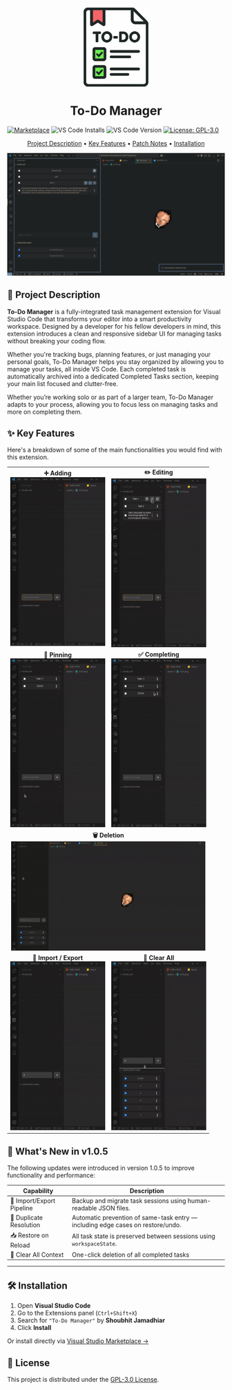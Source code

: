 <p align="center">
  <img src="./assets/logo.png" alt="extensionLogo.png" style="display: block; margin: 0 auto;" width="150" height="auto">
</p>

<h1 align="center">To-Do Manager</h1>

[![Marketplace](https://img.shields.io/badge/Marketplace-To--Do%20Manager-red?logo=visual-studio-code&logoColor=white)](https://marketplace.visualstudio.com/items?itemName=ShoubhitJamadhiar.to-do-manager)
![VS Code Installs](https://img.shields.io/visual-studio-marketplace/i/ShoubhitJamadhiar.to-do-manager?label=Installs&color=green)
![VS Code Version](https://img.shields.io/visual-studio-marketplace/v/ShoubhitJamadhiar.to-do-manager?label=VS%20Code%20Version&color=blue)
[![License: GPL-3.0](https://img.shields.io/github/license/Shobthebob/To-Do-List-Extension-VS-Code?color=orange)](https://github.com/Shobthebob/To-Do-List-Extension-VS-Code/blob/main/LICENSE)

<p align="center">
  <a href="#project-description">Project Description</a> • 
  <a href="#key-features">Key Features</a> • 
  <a href="#-whats-new-in-v105">Patch Notes</a> •
  <a href="#-installation">Installation</a>
</p>

<p align="center">
  <img src="./assets/extensionDisplay.png" width="800">
</p>

## 🚀 Project Description

**To-Do Manager** is a fully-integrated task management extension for Visual Studio Code that transforms your editor into a smart productivity workspace. Designed by a developer for his fellow developers in mind, this extension introduces a clean and responsive sidebar UI for managing tasks without breaking your coding flow.

Whether you're tracking bugs, planning features, or just managing your personal goals, To-Do Manager helps you stay organized by allowing you to manage your tasks, all inside VS Code. Each completed task is automatically archived into a dedicated Completed Tasks section, keeping your main list focused and clutter-free.

Whether you’re working solo or as part of a larger team, To-Do Manager adapts to your process, allowing you to focus less on managing tasks and more on completing them.

## ✨ Key Features

Here's a breakdown of some of the main functionalities you would find with this extension.

<table>
  <tr>
    <td align="center">
      <b>➕ Adding</b><br>
      <img src="./assets/adding.gif" alt="adding.gif" width="220" height="auto">
    </td>
    <td align="center">
      <b>✏️ Editing</b><br>
      <img src="./assets/editing.gif" alt="editing.gif" width="220" height="auto">
    </td>
  </tr>
  <tr>
    <td align="center">
      <b>📌 Pinning</b><br>
      <img src="./assets/pinning.gif" alt="pinning.gif" width="220" height="auto">
    </td>
    <td align="center">
      <b>✅ Completing</b><br>
      <img src="./assets/completing.gif" alt="completing.gif" width="220" height="auto">
    </td>
  </tr>
    <tr>
    <td align="center" colspan="2">
      <b>🗑️ Deletion</b><br>
      <img src="./assets/deleting.gif" alt="deleting.gif" width="450" height="auto">
    </td>
  </tr>
  <tr>
    <td align="center">
      <b>📁 Import / Export</b><br>
      <img src="./assets/importExport.gif" alt="import/export.gif" width="220" height="auto">
    </td>
    <td align="center">
      <b>🧹 Clear All</b><br>
      <img src="./assets/clearAll.gif" alt="clearAll.gif" width="220" height="auto">
    </td>
  </tr>
</table>

## 🧠 What's New in v1.0.5

The following updates were introduced in version 1.0.5 to improve functionality and performance:

| Capability | Description |
|------------|-------------|
| 📁 Import/Export Pipeline | Backup and migrate task sessions using human-readable JSON files. |
| 🔁 Duplicate Resolution | Automatic prevention of same-task entry — including edge cases on restore/undo. |
| 📥 Restore on Reload | All task state is preserved between sessions using `workspaceState`. |
| 🧹 Clear All Context | One-click deletion of all completed tasks |

---

## 🛠 Installation

1. Open **Visual Studio Code**
2. Go to the Extensions panel (`Ctrl+Shift+X`)
3. Search for `"To-Do Manager"` by **Shoubhit Jamadhiar**
4. Click **Install**

Or install directly via [Visual Studio Marketplace →](https://marketplace.visualstudio.com/items?itemName=ShoubhitJamadhiar.to-do-manager)

## 📄 License

This project is distributed under the [GPL-3.0 License](https://github.com/Shobthebob/To-Do-List-Extension-VS-Code/blob/main/LICENSE).
